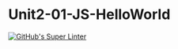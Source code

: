 # Unit2-01-JS-HelloWorld
[![GitHub's Super Linter](https://github.com/ICS20-Programming-SirineC/Unit2-01-JS-HelloWorld/tree/main/.github/workflows/workflows/GitHub's%20Super%20Linter/badge.svg)](https://github.com/ICS20-Programming-SirineC/Unit2-01-JS-HelloWorld/tree/main/.github/workflows/actions)